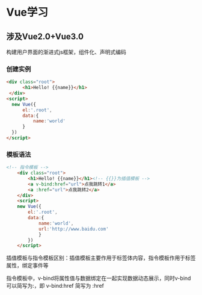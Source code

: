 # Vue学习
## 涉及Vue2.0+Vue3.0

构建用户界面的渐进式js框架，组件化、声明式编码

### 创建实例

```html
<div class="root">
      <h1>Hello! {{name}}</h1>
 </div>
<script>
  new Vue({
      el:'.root',
      data:{
          name:'world'
      }
  })
</script>
```



### 模板语法

```html
<!-- 指令模板 -->
    <div class="root">
        <h1>Hello! {{name}}</h1><!-- {{}}为插值模板 -->
        <a v-bind:href="url">点我跳转1</a>
        <a :href="url">点我跳转2</a>
    </div>
    <script>
    new Vue({
        el:'.root',
        data:{
            name:'world',
            url:'http://www.baidu.com'
            }
        })
    </script>
```

插值模板与指令模板区别：插值模板主要作用于标签体内容，指令模板作用于标签属性，绑定事件等

指令模板中，v-bind将属性值与数据绑定在一起实现数据动态展示，同时v-bind可以简写为:，即 v-bind:href 简写为 :href

